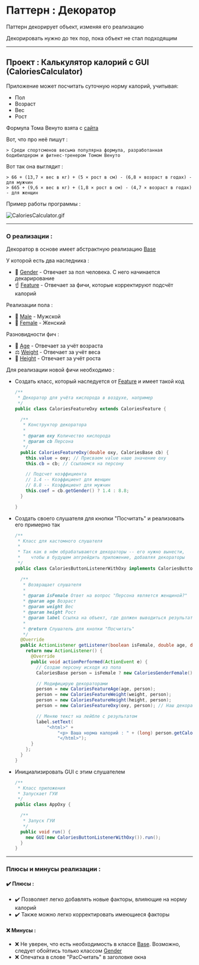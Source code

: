 # Паттерн : Декоратор

Паттерн декорирует объект, изменяя его реализацию

Декорировать нужно до тех пор, пока объект не стал подходящим

----

## Проект : Калькулятор калорий с GUI (CaloriesCalculator)

Приложение может посчитать суточную норму калорий, учитывая:

- Пол
- Возраст
- Вес
- Рост

Формула Тома Венуто взята с [сайта](https://medsoftpro.ru)

Вот, что про неё пишут :

	> Среди спортсменов весьма популярна формула, разработанная бодибилдером и фитнес-тренером Томом Венуто 

Вот так она выглядит :

	> 66 + (13,7 × вес в кг) + (5 × рост в см) - (6,8 × возраст в годах) - для мужчин
	> 665 + (9,6 × вес в кг) + (1,8 × рост в см) - (4,7 × возраст в годах) - для женщин

Пример работы программы :

![CaloriesCalculator.gif](https://raw.githubusercontent.com/andybeardness/Learning-OOP/main/imgs/CaloriesCalculator.gif)

----

### О реализации :

Декоратор в основе имеет абстрактную реализацию [Base](https://github.com/andybeardness/Learning-OOP/blob/main/03-Decorator-CaloriesCalculator/src/AppCalories/CaloriesCalculator/Base/CaloriesBase.java)

У которой есть два наследника :
	
- 👫 [Gender](https://github.com/andybeardness/Learning-OOP/blob/main/03-Decorator-CaloriesCalculator/src/AppCalories/CaloriesCalculator/Genders/CaloriesGender.java) - Отвечает за пол человека. С него начинается декарирование
- ☝️ [Feature](https://github.com/andybeardness/Learning-OOP/blob/main/03-Decorator-CaloriesCalculator/src/AppCalories/CaloriesCalculator/Features/CaloriesFeature.java) - Отвечает за фичи, которые корректируют подсчёт калорий

Реализации пола :

- 👨 [Male](https://github.com/andybeardness/Learning-OOP/blob/main/03-Decorator-CaloriesCalculator/src/AppCalories/CaloriesCalculator/Genders/CaloriesGenderMale.java) - Мужской
- 👩 [Female](https://github.com/andybeardness/Learning-OOP/blob/main/03-Decorator-CaloriesCalculator/src/AppCalories/CaloriesCalculator/Genders/CaloriesGenderFemale.java) - Женский

Разновидности фич :

- 👴 [Age](https://github.com/andybeardness/Learning-OOP/blob/main/03-Decorator-CaloriesCalculator/src/AppCalories/CaloriesCalculator/Features/CaloriesFeatureAge.java) - Отвечает за учёт возраста
- ⚖️ [Weight](https://github.com/andybeardness/Learning-OOP/blob/main/03-Decorator-CaloriesCalculator/src/AppCalories/CaloriesCalculator/Features/CaloriesFeatureWeight.java) - Отвечает за учёт веса
- 📏 [Height](https://github.com/andybeardness/Learning-OOP/blob/main/03-Decorator-CaloriesCalculator/src/AppCalories/CaloriesCalculator/Features/CaloriesFeatureHeight.java) - Отвечает за учёт роста

Для реализации новой фичи необходимо :

- Создать класс, который наследуется от [Feature](https://github.com/andybeardness/Learning-OOP/blob/main/03-Decorator-CaloriesCalculator/src/AppCalories/CaloriesCalculator/Features/CaloriesFeature.java) и имеет такой код

	```java
	/**
	 * Декоратор для учёта кислорода в воздухе, например
	 */
	public class CaloriesFeatureOxy extends CaloriesFeature {

	  /**
	   * Конструктор декоратора
	   *
	   * @param oxy Количество кислорода
	   * @param cb Персона
	   */
	  public CaloriesFeatureOxy(double oxy, CaloriesBase cb) {
	    this.value = oxy; // Присваем value наше значение oxy
	    this.cb = cb; // Ссылаемся на персону

	    // Подсчет коэффициента
	    // 1.4 -- Коэффициент для женщин
	    // 8.8 -- Коэффициент для мужчин
	    this.coef = cb.getGender() ? 1.4 : 8.8;
	  }

	}
	```

- Создать своего слушателя для кнопки "Посчитать" и реализовать его примерно так

	```java
	/**
	 * Класс для кастомного слушателя
	 *
	 * Так как в нём обрабатываются декораторы -- его нужно вынести,
	 *    чтобы в будущем апгрейдить приложение, добавляя декораторы
	 */
	public class CaloriesButtonListenerWithOxy implements CaloriesButtonListenerInterface {

	  /**
	   * Возвращает слушателя
	   *
	   * @param isFemale Ответ на вопрос "Персона является женщиной?"
	   * @param age Возраст
	   * @param weight Вес
	   * @param height Рост
	   * @param label Ссылка на объект, где должен выводиться результат
	   *
	   * @return Слушатель для кнопки "Посчитать"
	   */
	  @Override
	  public ActionListener getListener(boolean isFemale, double age, double weight, double height, double oxy, JLabel label) {
	    return new ActionListener() {
	      @Override
	      public void actionPerformed(ActionEvent e) {
	        // Создаю персону исходя из пола
	        CaloriesBase person = isFemale ? new CaloriesGenderFemale() : new CaloriesGenderMale();

	        // Модифицирую декораторами
	        person = new CaloriesFeatureAge(age, person);
	        person = new CaloriesFeatureWeight(weight, person);
	        person = new CaloriesFeatureHeight(height, person);
	        person = new CaloriesFeatureOxy(oxy, person); // Наш декоратор с фичей

	        // Меняю текст на лейбле с результатом
	        label.setText(
	            "<html>" +
	                "<p> Ваша норма калорий : " + (long) person.getCalories() + " ккал в день</p>" +
	                "</html>");
	      }
	    };
	  }
	}

	```

- Инициализировать GUI с этим слушателем

	```java
	/**
	 * Класс приложения
	 * Запускает ГУИ
	 */
	public class AppOxy {

	  /**
	   * Запуск ГУИ
	   */
	  public void run() {
	    new GUI(new CaloriesButtonListenerWithOxy()).run();
	  }
	}
	```

----

### Плюсы и минусы реализации : 

#### ✔️ Плюсы :

- ✔️ Позволяет легко добавлять новые факторы, влияющие на норму калорий
- ✔️ Также можно легко корректировать имеющиеся факторы

#### ❌ Минусы :

- ❌ Не уверен, что есть необходимость в классе [Base](https://github.com/andybeardness/Learning-OOP/blob/main/03-Decorator-CaloriesCalculator/src/AppCalories/CaloriesCalculator/Base/CaloriesBase.java). Возможно, следует обойтись только классом [Gender](https://github.com/andybeardness/Learning-OOP/blob/main/03-Decorator-CaloriesCalculator/src/AppCalories/CaloriesCalculator/Genders/CaloriesGender.java)
- ❌ Опечатка в слове "РасСчитать" в заголовке окна
	